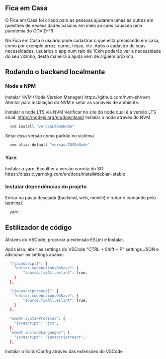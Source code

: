 ## Fica em Casa

O Fica em Casa foi criado para as pessoas ajudarem umas as outras em questões de necessidades básicas em meio ao caos causado pela pandemia do COVID-19.

No Fica em Casa o usuário pode cadastrar o que está precisando em casa, como por exemplo arroz, carne, feijao, etc. Após o cadastro de suas necessidades, usuários o app num raio de 10km poderão ver a necessidade do seu vizinho, desta maneira a ajuda vem de alguém próximo.


## Rodando o backend localmente

<h3>Node e NPM</h3>
Instalar NVM (Node Version Manager)
https://github.com/nvm-sh/nvm
Atentar para instalação do NVM e setar as variáveis de ambiente.

Instalar o node LTS via NVM
Verificar no site do node qual é a versão LTS atual.
https://nodejs.org/en/download/
Instalar o node através do NVM

```sh
  nvm install "versaoLTSDoNode"
```
Setar essa versão como padrão no sistema

```sh
  nvm alias default "versaoLTDSDoNode"
```

<h3>Yarn</h3>
Instalar o yarn. Escolher a versão correta do SO
https://classic.yarnpkg.com/en/docs/install#debian-stable

<h3>Instalar dependências do projeto</h3>
Entrar na pasta desejada (backend, web, mobile) e rodar o comando pelo terminal:

```sh
  yarn
```

## Estilizador de código
Atráves do VSCode, procurar a extensão ESLint e Instalar.</p>
Após isso, abrir as settings do VSCode "CTRL + Shift + P" settings JSON e adicionar os settings abaixo:

```sh
  "[javascript]": {
    "editor.codeActionsOnSave": {
        "source.fixAll.eslint": true,
    }
  },

  "[javascriptreact]": {
    "editor.codeActionsOnSave": {
        "source.fixAll.eslint": true,
    }
  },

  "emmet.syntaxProfiles": {
    "javascript": "jsx",
  },
  "emmet.includeLanguages": {
    "javascript": "javascriptreact",
  },
```
Instalar o EditorConfig através das extensões do VSCode
